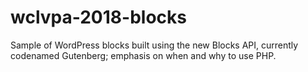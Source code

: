 # wclvpa-2018-blocks
Sample of WordPress blocks built using the new Blocks API, currently codenamed Gutenberg; emphasis on when and why to use PHP.
